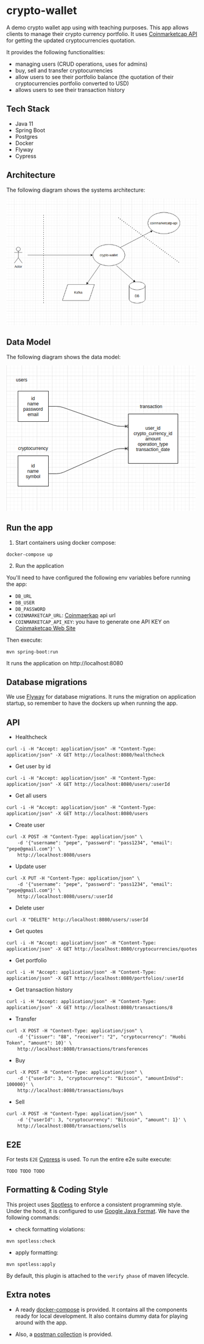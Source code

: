 # crypto-wallet

A demo crypto wallet app using with teaching purposes. This app allows clients to manage their crypto currency portfolio. It uses [Coinmarketcap API](https://coinmarketcap.com/api/) for getting the updated cryptocurrencies quotation.

It provides the following functionalities:

* managing users (CRUD operations, uses for admins)
* buy, sell and transfer cryptocurrencies
* allow users to see their portfolio balance (the quotation of their cryptocurrencies portfolio converted to USD)
* allows users to see their transaction history

## Tech Stack

* Java 11
* Spring Boot
* Postgres
* Docker
* Flyway
* Cypress

## Architecture

The following diagram shows the systems architecture:

![Alt text](diagrams/cw-architecture.png?raw=true "Architecture")

## Data Model

The following diagram shows the data model:

![Alt text](diagrams/cw-data-model.png?raw=true "Title")

## Run the app

1. Start containers using docker compose:

```
docker-compose up
```

2. Run the application

You'll need to have configured the following env variables before running the app:

* `DB_URL`
* `DB_USER`
* `DB_PASSWORD`
* `COINMARKETCAP_URL`: [Coinmaerkap](https://coinmarketcap.com/api/) api url
* `COINMARKETCAP_API_KEY`: you have to generate one API KEY on [Coinmaketcap Web Site](https://coinmarketcap.com/api/)

Then execute:

```
mvn spring-boot:run
```

It runs the application on http://localhost:8080


## Database migrations

We use [Flyway](https://flywaydb.org/) for database migrations. It runs the migration on application startup, so remember to have the dockers up when running the app.

## API

* Healthcheck

```
curl -i -H "Accept: application/json" -H "Content-Type: application/json" -X GET http://localhost:8080/healthcheck
```

* Get user by id

```
curl -i -H "Accept: application/json" -H "Content-Type: application/json" -X GET http://localhost:8080/users/:userId
```

* Get all users

```
curl -i -H "Accept: application/json" -H "Content-Type: application/json" -X GET http://localhost:8080/users
```

* Create user

```
curl -X POST -H "Content-Type: application/json" \
	-d '{"username": "pepe", "password": "pass1234", "email": "pepe@gmail.com"}' \
	http://localhost:8080/users
```

* Update user

```
curl -X PUT -H "Content-Type: application/json" \
	-d '{"username": "pepe", "password": "pass1234", "email": "pepe@gmail.com"}' \
	http://localhost:8080/users/:userId
```

* Delete user

```
curl -X "DELETE" http://localhost:8080/users/:userId
```

* Get quotes

```
curl -i -H "Accept: application/json" -H "Content-Type: application/json" -X GET http://localhost:8080/cryptocurrencies/quotes
```

* Get portfolio

```
curl -i -H "Accept: application/json" -H "Content-Type: application/json" -X GET http://localhost:8080/portfolios/:userId
```

* Get transaction history

```
curl -i -H "Accept: application/json" -H "Content-Type: application/json" -X GET http://localhost:8080/transactions/8
```

* Transfer

```
curl -X POST -H "Content-Type: application/json" \
	-d '{"issuer": "88", "receiver": "2", "cryptocurrency": "Huobi Token", "amount": 10}' \
	http://localhost:8080/transactions/transferences
```

* Buy

```
curl -X POST -H "Content-Type: application/json" \
	-d '{"userId": 3, "cryptocurrency": "Bitcoin", "amountInUsd": 100000}' \
	http://localhost:8080/transactions/buys
```

* Sell

```
curl -X POST -H "Content-Type: application/json" \
	-d '{"userId": 3, "cryptocurrency": "Bitcoin", "amount": 1}' \
	http://localhost:8080/transactions/sells
```

## E2E

For tests `E2E` [Cypress](https://www.cypress.io/) is used. To run the entire e2e suite execute:

```console
TODO TODO TODO
```

## Formatting & Coding Style

This project uses [Spotless](https://github.com/diffplug/spotless) to enforce a consistent programming style. Under the hood, it is configured to use [Google Java Format](https://github.com/google/google-java-format). We have the following commands:

* check formatting violations:

```console
mvn spotless:check
```

* apply formatting:

```console
mvn spotless:apply
```

By default, this plugin is attached to the `verify phase` of maven lifecycle.

## Extra notes

* A ready [docker-compose](docker-compose.yml) is provided. It contains all the components ready for local development. It also contains dummy data for playing around with the app.

* Also, a [postman collection](postman-collection/crypto.postman_collection.json) is provided.
